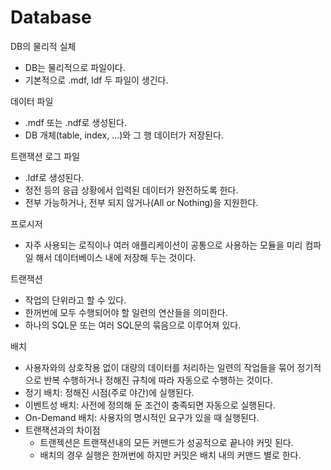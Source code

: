 # Database

DB의 물리적 실체
- DB는 물리적으로 파일이다.
- 기본적으로 .mdf, ldf 두 파일이 생긴다.

데이터 파일
- .mdf 또는 .ndf로 생성된다.
- DB 개체(table, index, ...)와 그 행 데이터가 저장된다.

트랜잭션 로그 파일
- .ldf로 생성된다.
- 정전 등의 응급 상황에서 입력된 데이터가 완전하도록 한다.
- 전부 가능하거나, 전부 되지 않거나(All or Nothing)을 지원한다.

프로시저
- 자주 사용되는 로직이나 여러 애플리케이션이 공통으로 사용하는 모듈을 미리 컴파일 해서 데이터베이스 내에 저장해 두는 것이다.

트랜잭션
- 작업의 단위라고 할 수 있다.
- 한꺼번에 모두 수행되어야 할 일련의 연산들을 의미한다.
- 하나의 SQL문 또는 여러 SQL문의 묶음으로 이루어져 있다.

배치
- 사용자와의 상호작용 없이 대량의 데이터를 처리하는 일련의 작업들을 묶어 정기적으로 반복 수행하거나 정해진 규칙에 따라 자동으로 수행하는 것이다.
- 정기 배치: 정해진 시점(주로 야간)에 실행된다.
- 이벤트성 배치: 사전에 정의해 둔 조건이 충족되면 자동으로 실행된다.
- On-Demand 배치: 사용자의 명시적인 요구가 있을 때 실행된다.
- 트랜잭션과의 차이점
	- 트랜젝션은 트랜잭션내의 모든 커맨드가 성공적으로 끝나야 커밋 된다.
	- 배치의 경우 실행은 한꺼번에 하지만 커밋은 배치 내의 커맨드 별로 한다.